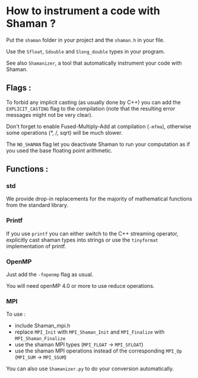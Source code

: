 # How to instrument a code with Shaman ?

Put the `shaman` folder in your project and the `shaman.h` in your file.

Use the `Sfloat`, `Sdouble` and `Slong_double` types in your program.

See also `Shamanizer`, a tool that automatically instrument your code with Shaman.

## Flags :

To forbid any implicit casting (as usually done by C++) you can add the `EXPLICIT_CASTING` flag to the compilation (note that the resulting error messages might not be very clear).

Don't forget to enable Fused-Multiply-Add at compilation (`-mfma`), otherwise some operations (*, /, sqrt) will be much slower.

The `NO_SHAMAN` flag let you deactivate Shaman to run your computation as if you used the base floating point arithmetic.

## Functions :

### std

We provide drop-in replacements for the majority of mathematical functions from the standard library.

### Printf

If you use `printf` you can either switch to the C++ streaming operator, explicitly cast shaman types into strings or use the `tinyformat` implementation of printf.

### OpenMP

Just add the `-fopenmp` flag as usual.

You will need openMP 4.0 or more to use reduce operations.

### MPI

To use :
- include Shaman_mpi.h
- replace `MPI_Init` with `MPI_Shaman_Init` and `MPI_Finalize` with `MPI_Shaman_Finalize`
- use the shaman MPI types (`MPI_FLOAT` -> `MPI_SFLOAT`)
- use the shaman MPI operations instead of the corresponding `MPI_Op` (`MPI_SUM` -> `MPI_SSUM`)

You can also use `Shamanizer.py` to do your conversion automatically.

